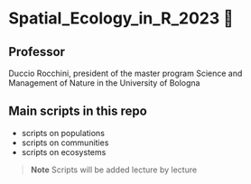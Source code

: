 # Spatial_Ecology_in_R_2023 🐝

## Professor
Duccio Rocchini, president of the master program Science and Management of Nature in the University of Bologna

## Main scripts in this repo
+ scripts on populations
+ scripts on communities
+ scripts on ecosystems

> **Note**
> Scripts will be added lecture by lecture
